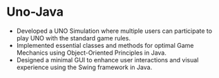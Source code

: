# Uno-Java
- Developed a UNO Simulation where multiple users can participate to play UNO with the standard game rules.
- Implemented essential classes and methods for optimal Game Mechanics using Object-Oriented Principles in Java.
- Designed a minimal GUI to enhance user interactions and visual experience using the Swing framework in Java.
